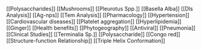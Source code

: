 [[Polysaccharides]]
[[Mushrooms]]
[[Pleurotus Spp.]]
[[Basella Alba]]
[[Dls Analysis]]
[[Ag-nps]]
[[Tem Analysis]]
[[Pharmacology]]
[[Hypertension]]
[[Cardiovascular diseases]]
[[Platelet aggregation]]
[[Hyperlipidemia]]
[[Ginger]]
[[Health benefits]]
[[Phytogeography]]
[[Antiviral]]
[[Pneumonia]]
[[Clinical Studies]]
[[Terminalia Sp.]]
[[Polysaccharide]]
[[Congo red]]
[[Structure-function Relationship]]
[[Triple Helix Conformation]]
